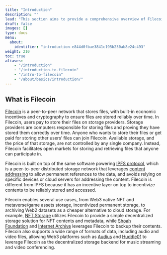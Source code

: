```yaml
---
title: "Introduction"
description: ""
lead: "This section aims to provide a comprehensive overview of Filecoin to developers and serves as a reference that developers can check back on. We assume readers to have a basic understanding of [blockchain](https://en.wikipedia.org/wiki/Blockchain&sa=D&source=editors&ust=1674147484217031&usg=AOvVaw0nu7s-iqkyWj4UhowhMi3h) and [Ethereum](https://ethereum.org/en/developers/docs/&sa=D&source=editors&ust=1674147484217366&usg=AOvVaw2RgPfNhg8mxEVDTvf_rwfi) and will focus specifically on the special designs of Filecoin that makes it a unique decentralized storage network in Web3."
draft: false
images: []
type: docs
menu:
  about:
    identifier: "introduction-e844d0fbae3841c195b230ab8e24c493"
weight: 210
toc: true
aliases:
    - "/introduction"
    - "/introduction-to-filecoin"
    - "/intro-to-filecoin"
    - "/about/basics/introduction/"
---
```


## What is Filecoin

[Filecoin](https://docs.filecoin.io/&sa=D&source=editors&ust=1674147484217778&usg=AOvVaw2cMubhJrI-j-jJj1xOhV78) is a peer-to-peer network that stores files, with built-in economic incentives and cryptography to ensure files are stored reliably over time. In Filecoin, users pay to store their files on storage providers. Storage providers are computers responsible for storing files and proving they have stored them correctly over time. Anyone who wants to store their files or get paid for storing other users’ files can join Filecoin. Available storage, and the price of that storage, are not controlled by any single company. Instead, Filecoin facilitates open markets for storing and retrieving files that anyone can participate in.

Filecoin is built on top of the same software powering [IPFS protocol](https://docs.ipfs.tech/&sa=D&source=editors&ust=1674147484218205&usg=AOvVaw0sL0VWPDB6X2ClualleNlB), which is a peer-to-peer distributed storage network that leverages [content addressing](https://docs.ipfs.tech/concepts/content-addressing/&sa=D&source=editors&ust=1674147484218452&usg=AOvVaw27G9NSXWsS9p72oIu8pG6Q) to allow permanent references to the data, and avoids relying on specific devices or cloud servers for addressing the content. Filecoin is different from IPFS because it has an incentive layer on top to incentivize contents to be reliably stored and accessed.

Filecoin enables several use cases, from Web3 native NFT and metaverse/game assets storage, incentivized permanent storage, to archiving Web2 datasets as a cheaper alternative to cloud storage. For example, [NFT.Storage](https://nft.storage/&sa=D&source=editors&ust=1674147484218833&usg=AOvVaw0yAtHqVkRXX-oORC3p71C-) utilizes Filecoin to provide a simple decentralized storage solution for NFT contents and metadata, while [Shoah Foundation](https://sfi.usc.edu/&sa=D&source=editors&ust=1674147484219109&usg=AOvVaw3hOWIqKVWXXV58bPij3Mpq) and [Internet Archive](https://archive.org/&sa=D&source=editors&ust=1674147484219303&usg=AOvVaw3QlQr-CrSfHROfVLMdp2oO) leverages Filecoin to backup their contents. Filecoin also supports a wide range of formats of data, including audio and video files, allowing Web3 platforms such as [Audius](https://audius.co/&sa=D&source=editors&ust=1674147484219472&usg=AOvVaw2uAX-G8LB3LG560tXDt1tk) and [Huddle01](https://huddle01.com/&sa=D&source=editors&ust=1674147484219621&usg=AOvVaw0kap7nRhCDwwNn1JMumEFe) to leverage Filecoin as the decentralized storage backend for music streaming and video conferencing.
